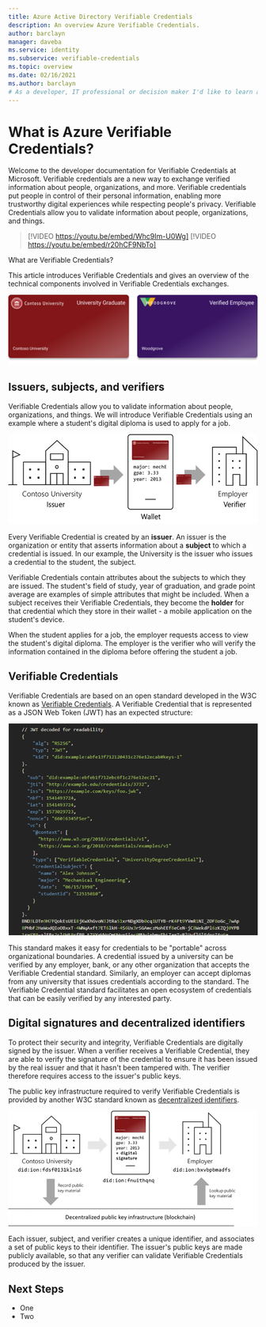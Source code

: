 ```yaml
---
title: Azure Active Directory Verifiable Credentials
description: An overview Azure Verifiable Credentials.
author: barclayn
manager: daveba
ms.service: identity
ms.subservice: verifiable-credentials
ms.topic: overview
ms.date: 02/16/2021
ms.author: barclayn
# As a developer, IT professional or decision maker I'd like to learn about options that help create solutions that allow customers to manage information about themselves
---
```


# What is Azure Verifiable Credentials?

Welcome to the developer documentation for Verifiable Credentials at Microsoft. Verifiable credentials are a new way to exchange verified information about people, organizations, and more. Verifiable credentials put people in control of their personal information, enabling more trustworthy digital experiences while respecting people's privacy.  Verifiable Credentials allow you to validate information about people, organizations, and things. 

> [!VIDEO https://youtu.be/embed/Whc9Im-U0Wg]
> [!VIDEO https://youtu.be/embed/r20hCF9NbTo]

What are Verifiable Credentials?

This article introduces Verifiable Credentials and gives an overview of the technical components involved in Verifiable Credentials exchanges.

![Example cards issued by Contoso and Woodgrove](media/verifiable-credentials-overview/cards.png)

## Issuers, subjects, and verifiers

Verifiable Credentials allow you to validate information about people, organizations, and things. We will introduce Verifiable Credentials using an example where a student's digital diploma is used to apply for a job.

![Image showing an issuer, a subject/holder and a verifier](media/verifiable-credentials-overview/ecosystem.png)

Every Verifiable Credential is created by an **issuer**. An issuer is the organization or entity that asserts information about a **subject** to which a credential is issued. In our example, the University is the issuer who issues a credential to the student, the subject.

Verifiable Credentials contain attributes about the subjects to which they are issued. The student's field of study, year of graduation, and grade point average are examples of simple attributes that might be included. When a subject receives their Verifiable Credentials, they become the **holder** for that credential which they store in their wallet - a mobile application on the student's device.

When the student applies for a job, the employer requests access to view the student's digital diploma. The employer is the verifier who will verify the information contained in the diploma before offering the student a job.

## Verifiable Credentials

Verifiable Credentials are based on an open standard developed in the W3C known as [Verifiable Credentials](https://www.w3.org/TR/vc-data-model/). A Verifiable Credential that is represented as a JSON Web Token (JWT) has an expected structure:

![Jason web token example](media/verifiable-credentials-overview/decoded-jwt.png)

This standard makes it easy for credentials to be "portable" across organizational boundaries. A credential issued by a university can be verified by any employer, bank, or any other organization that accepts the Verifiable Credential standard. Similarly, an employer can accept diplomas from any university that issues credentials according to the standard. The Verifiable Credential standard facilitates an open ecosystem of credentials that can be easily verified by any interested party.

## Digital signatures and decentralized identifiers

To protect their security and integrity, Verifiable Credentials are digitally signed by the issuer. When a verifier receives a Verifiable Credential, they are able to verify the signature of the credential to ensure it has been issued by the real issuer and that it hasn't been tampered with. The verifier therefore requires access to the issuer's public keys.

The public key infrastructure required to verify Verifiable Credentials is provided by another W3C standard known as [decentralized identifiers](https://w3c.github.io/did-core/).

![issuer, holder/subject, verifier example with the blockchain represented](media/verifiable-credentials-overview/ecosystem-detailed.png)

Each issuer, subject, and verifier creates a unique identifier, and associates a set of public keys to their identifier. The issuer's public keys are made publicly available, so that any verifier can validate Verifiable Credentials produced by the issuer.

## Next Steps

- One
- Two

